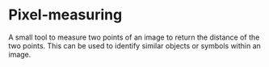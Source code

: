 # Pixel-measuring
A small tool to measure two points of an image to return the distance of the two points. This can be used to identify similar objects or symbols within an image. 
